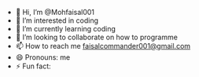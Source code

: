 - 👋 Hi, I’m @Mohfaisal001
- 👀 I’m interested in coding 
- 🌱 I’m currently learning coding 
- 💞️ I’m looking to collaborate on how to programme 
- 📫 How to reach me faisalcommander001@gmail.com 
- 😄 Pronouns: me
- ⚡ Fun fact: 

<!---
Mohfaisal001/Mohfaisal001 is a ✨ special ✨ repository because its `README.md` (this file) appears on your GitHub profile.
You can click the Preview link to take a look at your changes.
--->
